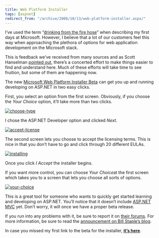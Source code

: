 ```yaml
---
title: Web Platform Installer
tags: [aspnet]
redirect_from: "/archive/2008/10/13/web-platform-installer.aspx/"
---
```


I’ve used the term “[drinking from the fire
hose](https://haacked.com/archive/2007/10/26/drinking-from-the-firehose.aspx "Drinking from the firehose")”
when describing my first days at Microsoft. However, I believe that a
lot of our customers feel this way when approaching the plethora of
options for web application development on the Microsoft stack.

This is feedback we’ve received from many sources and as Scott Hanselman
[pointed
out](http://www.hanselman.com/blog/WebPlatformInstallerTryingToMakeItEasierToSetupForWebDevelopment.aspx "Hanselman on Web Platform Installer"),
there’s a concerted effort to make things easier to find and understand
here. Much of these efforts will take time to see fruition, but some of
them are happening now.

The new [Microsoft Web Platform Installer
Beta](http://www.microsoft.com/web/channel/products/WebPlatformInstaller.aspx "Microsoft Web Platform Installer Beta")
can get you up and running developing on ASP.NET in two easy clicks.

First, you select an option from the first screen. Obviously, if you
choose the *Your Choice* option, it’ll take more than two clicks.

[![choose-type](https://haacked.com/assets/images/haacked_com/WindowsLiveWriter/WebPlatformInstaller_EA1C/choose-type_thumb_1.png "choose-type")](https://haacked.com/assets/images/haacked_com/WindowsLiveWriter/WebPlatformInstaller_EA1C/choose-type_4.png)

I chose the ASP.NET Developer option and clicked *Next*.

[![accept-license](https://haacked.com/assets/images/haacked_com/WindowsLiveWriter/WebPlatformInstaller_EA1C/accept-license_thumb_1.png "accept-license")](https://haacked.com/assets/images/haacked_com/WindowsLiveWriter/WebPlatformInstaller_EA1C/accept-license_4.png)

The second screen lets you choose to accept the licensing terms. This is
nice in that you don’t have to go and click through 20 different EULAs.

[![installing](https://haacked.com/assets/images/haacked_com/WindowsLiveWriter/WebPlatformInstaller_EA1C/installing_thumb_1.png "installing")](https://haacked.com/assets/images/haacked_com/WindowsLiveWriter/WebPlatformInstaller_EA1C/installing_4.png)

Once you click *I Accept* the installer begins.

If you want more control, you can choose *Your Choice*at the first
screen which takes you to a screen that lets you choose all sorts of
options.

[![your-choice](https://haacked.com/assets/images/haacked_com/WindowsLiveWriter/WebPlatformInstaller_EA1C/your-choice_thumb.png "your-choice")](https://haacked.com/assets/images/haacked_com/WindowsLiveWriter/WebPlatformInstaller_EA1C/your-choice_2.png)

This is a great tool for someone who wants to quickly get started
learning and developing on ASP.NET. You’ll notice that it doesn’t
include [ASP.NET MVC](http://asp.net/mvc "ASP.NET MVC Website") yet.
Don’t worry, it will once we have a proper beta release.

If you run into any problems with it, be sure to report it on [their
forums](http://forums.iis.net/1155.aspx "Web Platform Installer Forums").
For more information, be sure to read the [announcement on Bill Staple’s
blog](http://blogs.iis.net/bills/archive/2008/10/03/fast-download-and-install-of-microsoft-s-web-stack-iis7-asp-net-sql-express-and-visual-web-developer-and-more.aspx "Announcing").

In case you missed my first link to the beta for the installer, **[it’s
here](http://www.microsoft.com/web/channel/products/WebPlatformInstaller.aspx "Microsoft Web Platform Installer Beta")**.

